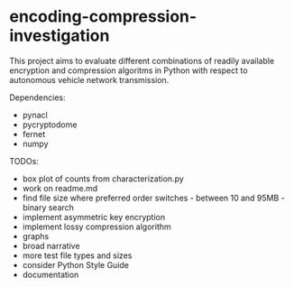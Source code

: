 # encoding-compression-investigation
This project aims to evaluate different combinations of readily available encryption and compression algoritms in Python with respect to autonomous vehicle network transmission.

Dependencies:
* pynacl
* pycryptodome
* fernet
* numpy

TODOs:
* box plot of counts from characterization.py
* work on readme.md
* find file size where preferred order switches - between 10 and 95MB - binary search
* implement asymmetric key encryption
* implement lossy compression algorithm
* graphs
* broad narrative
* more test file types and sizes
* consider Python Style Guide
* documentation